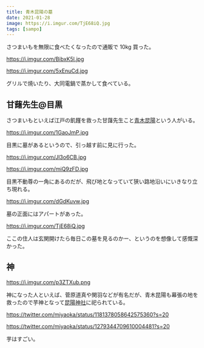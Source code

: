 ```yaml
---
title: 青木昆陽の墓
date: 2021-01-28
image: https://i.imgur.com/TjE68iQ.jpg
tags: [sampo]
---
```


さつまいもを無限に食べたくなったので通販で 10kg 買った。

https://i.imgur.com/BibxK5l.jpg

https://i.imgur.com/5xEnuCd.jpg

グリルで焼いたり、大同電鍋で蒸かして食べている。

## 甘藷先生@目黒

さつまいもといえば江戸の飢饉を救った甘藷先生こと[青木昆陽](https://ja.wikipedia.org/wiki/%E9%9D%92%E6%9C%A8%E6%98%86%E9%99%BD)という人がいる。

https://i.imgur.com/1GaoJmP.jpg

目黒に墓があるというので、引っ越す前に見に行った。

https://i.imgur.com/Jl3o6CB.jpg

https://i.imgur.com/miQ9zFD.jpg

目黒不動尊の一角にあるのだが、飛び地となっていて狭い路地沿いにいきなり立ち現れる。

https://i.imgur.com/dGdKuvw.jpg

墓の正面にはアパートがあった。

https://i.imgur.com/TjE68iQ.jpg

ここの住人は玄関開けたら毎日この墓を見るのかー、というのを想像して感慨深かった。

## 神

https://i.imgur.com/p3ZTXub.png

神になった人といえば、菅原道真や関羽などが有名だが、青木昆陽も幕張の地を救ったので芋神となって[昆陽神社](https://ja.wikipedia.org/wiki/%E6%98%86%E9%99%BD%E7%A5%9E%E7%A4%BE)に祀られている。

https://twitter.com/miyaoka/status/1181378058642575360?s=20

https://twitter.com/miyaoka/status/1279344709610004481?s=20

芋はすごい。
